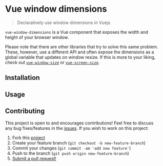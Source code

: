# Vue window dimensions

> Declaratively use window dimensions in Vuejs

`vue-window-dimensions` is a Vue component that exposes the width and height of your browser window.

Please note that there are other libraries that try to solve this same problem. These, however, use a different API and often expose the dimensions as a global variable that updates on window resize. If this is more to your liking, check out [`vue-window-size`](https://github.com/mya-ake/vue-window-size) or [`vue-screen-size`](https://github.com/promosis/vue-screen-size).

## Installation

## Usage

## Contributing

This project is open to and encourages contributions! Feel free to discuss any bug fixes/features in the [issues](https://github.com/shwilliam/vue-window-dimensions/issues). If you wish to work on this project:

1. Fork this [project](https://github.com/shwilliam/vue-window-dimensions)
2. Create your feature branch (`git checkout -b new-feature-branch`)
3. Commit your changes (`git commit -am 'add new feature'`)
4. Push to the branch (`git push origin new-feature-branch`)
5. [Submit a pull request!](https://github.com/shwilliam/vue-window-dimensions/pull/new/master)
